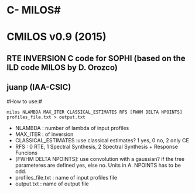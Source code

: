 # C- MILOS#

# CMILOS v0.9 (2015) #
## RTE INVERSION C code for SOPHI (based on the ILD code MILOS by D. Orozco) ##
## juanp (IAA-CSIC) ##

#How to use:#

```milos NLAMBDA MAX_ITER CLASSICAL_ESTIMATES RFS [FWHM DELTA NPOINTS] profiles_file.txt > output.txt```

* NLAMBDA : number of lambda of input profiles
* MAX_ITER : of inversion
* CLASSICAL_ESTIMATES :use classical estimates? 1 yes, 0 no, 2 only CE
* RFS : 0 RTE, 1 Spectral Synthesis, 2 Spectral Synthesis + Response Funcions
* [FWHM DELTA NPOINTS]: use convolution with a gaussian? if the tree parameteres are defined yes, else no. Units in A. NPOINTS has to be odd.
* profiles_file.txt : name of input profiles file
* output.txt : name of output file
